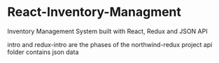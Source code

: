 # React-Inventory-Managment
Inventory Management System built with React, Redux and JSON API

intro and redux-intro are the phases of the northwind-redux project
api folder contains json data
